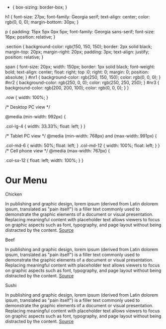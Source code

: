 
* {
  box-sizing: border-box;
}

h1 {
	font-size: 27px;
	font-family: Georgia serif;
	text-align: center;
	color: rgb(0, 0, 0);
	margin-bottom: 30px;
}

p {
	padding: 15px 5px 0px 5px;
	font-family: Georgia sans-serif;
	font-size: 16px;
	position: relative;
}

.section { 
	background-color: rgb(150, 150, 150);
   	border: 2px solid black;
   	margin-top: 20px; 
   	margin-right: 20px; 
   	padding: 3px;
   	text-align: justify;
   	position: relative;
 }

span {
	font-size: 20px;
	width: 150px;
	border: 1px solid black;
	font-weight: bold;
	text-align: center;
	float: right; top :0; right: 0; margin: 0;
	position: absolute;
}
#nr1 {
	background-color: rgb(250, 150, 150);
	color: rgb(0, 0, 0);
}
#nr2 {
	background-color: rgb(250, 0, 0);
	color: rgb(250, 250, 250);
}
#nr3 {
	background-color: rgb(200, 200, 100);
	color: rgb(0, 0, 0);
}
}

.row {
	width: 100%;
}

/* Desktop PC view */

@media (min-width: 992px) {
 
  .col-lg-4 {
    width: 33.33%;
    float: left;
	}
}

/* Tablet PC view */
@media (min-width: 768px) and (max-width: 991px) {
 
  .col-md-6 {
    width: 50%;
    float: left;
  }
  .col-md-12 {
    width: 100%;
    float: left;
  }
}
/* Cell phone view */
@media (max-width: 767px)  {
  
  .col-sx-12 {
  	float: left;
    width: 100%;
  }
}
<!doctype html>
<html>
<head>
<link rel="stylesheet" href="module2styles.css">
<meta charset="utf-8">
<meta name='viewport' content='width=device-width, initial-scale=1'>
<title>Module 2 solution</title>
</head>
<body>
<h1>Our Menu</h1>
<div class='row'>
	<div class='col-lg-4 col-md-6 sx-12'>
		<div class='section'>
			<span id='nr1'>Chicken</span>
				<p>In publishing and graphic design, lorem ipsum (derived from Latin dolorem ipsum, translated as "pain itself") is a filler text commonly used to demonstrate the graphic elements of a document or visual presentation. Replacing meaningful content with placeholder text allows viewers to focus on graphic aspects such as font, typography, and page layout without being distracted by the content. <a href='https://en.wikipedia.org/wiki/Lorem_ipsum' target='blank' title='Source'>Source</a></p>
		</div>
	</div>
	<div class='col-lg-4 col-md-6 sx-12'>
		<div class='section'>
			<span id='nr2'>Beef</span>
				<p>In publishing and graphic design, lorem ipsum (derived from Latin dolorem ipsum, translated as "pain itself") is a filler text commonly used to demonstrate the graphic elements of a document or visual presentation. Replacing meaningful content with placeholder text allows viewers to focus on graphic aspects such as font, typography, and page layout without being distracted by the content. <a href='https://en.wikipedia.org/wiki/Lorem_ipsum' target='blank' title='Source'>Source</a></p>
		</div>
	</div>
	<div class='col-lg-4 col-md-12 sx-12'>
		<div class='section'>
			<span id='nr3'>Sushi</span>
				<p>In publishing and graphic design, lorem ipsum (derived from Latin dolorem ipsum, translated as "pain itself") is a filler text commonly used to demonstrate the graphic elements of a document or visual presentation. Replacing meaningful content with placeholder text allows viewers to focus on graphic aspects such as font, typography, and page layout without being distracted by the content. <a href='https://en.wikipedia.org/wiki/Lorem_ipsum' target='blank' title='Source'>Source</a></p>
		</div>
	</div>
</div>
</body>
</html>

